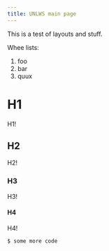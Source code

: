 ```yaml
---
title: UNLWS main page
---
```


This is a test of layouts and stuff.

Whee lists:

1. foo
2. bar
3. quux

# H1
H1!

<a id="some-anchor" class="anchor" href="#some-anchor" aria-hidden="true"><span class="octicon octicon-link"></span></a>


## H2
H2!

### H3
H3!

#### H4
H4!

    $ some more code
